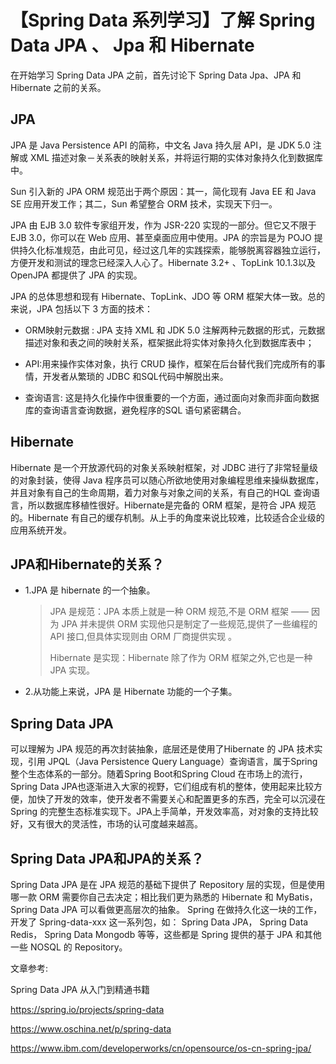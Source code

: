 # 【Spring Data 系列学习】了解 Spring Data JPA 、 Jpa 和 Hibernate 

在开始学习 Spring Data JPA 之前，首先讨论下 Spring Data Jpa、JPA 和 Hibernate 之前的关系。

## JPA

JPA 是 Java Persistence API  的简称，中文名 Java 持久层 API，是 JDK 5.0 注解或 XML 描述对象－关系表的映射关系，并将运行期的实体对象持久化到数据库中。

Sun 引入新的 JPA ORM 规范出于两个原因：其一，简化现有 Java EE 和 Java SE 应用开发工作；其二，Sun 希望整合 ORM 技术，实现天下归一。

JPA 由 EJB 3.0 软件专家组开发，作为 JSR-220 实现的一部分。但它又不限于 EJB 3.0，你可以在 Web 应用、甚至桌面应用中使用。JPA 的宗旨是为 POJO 提供持久化标准规范，由此可见，经过这几年的实践探索，能够脱离容器独立运行，方便开发和测试的理念已经深入人心了。Hibernate 3.2+ 、TopLink 10.1.3以及 OpenJPA 都提供了 JPA 的实现。

JPA 的总体思想和现有 Hibernate、TopLink、JDO 等 ORM 框架大体一致。总的来说，JPA 包括以下 3 方面的技术：

- ORM映射元数据 : JPA 支持 XML 和 JDK 5.0 注解两种元数据的形式，元数据描述对象和表之间的映射关系，框架据此将实体对象持久化到数据库表中；

- API:用来操作实体对象，执行 CRUD 操作，框架在后台替代我们完成所有的事情，开发者从繁琐的 JDBC 和SQL代码中解脱出来。

- 查询语言: 这是持久化操作中很重要的一个方面，通过面向对象而非面向数据库的查询语言查询数据，避免程序的SQL 语句紧密耦合。

## Hibernate 

Hibernate 是一个开放源代码的对象关系映射框架，对 JDBC 进行了非常轻量级的对象封装，使得 Java 程序员可以随心所欲地使用对象编程思维来操纵数据库，并且对象有自己的生命周期，着力对象与对象之间的关系，有自己的HQL 查询语言，所以数据库移植性很好。Hibernate是完备的 ORM 框架，是符合 JPA 规范的。Hibernate 有自己的缓存机制。从上手的角度来说比较难，比较适合企业级的应用系统开发。

## JPA和Hibernate的关系？

- 1.JPA 是 hibernate 的一个抽象。

  > JPA 是规范：JPA 本质上就是一种 ORM 规范,不是 ORM 框架 —— 因为 JPA 并未提供 ORM 实现他只是制定了一些规范,提供了一些编程的 API 接口,但具体实现则由 ORM 厂商提供实现 。
  >
  > Hibernate 是实现：Hibernate 除了作为 ORM 框架之外,它也是一种 JPA 实现。	

- 2.从功能上来说，JPA 是 Hibernate 功能的一个子集。

## Spring Data JPA 

可以理解为 JPA 规范的再次封装抽象，底层还是使用了Hibernate 的 JPA 技术实现，引用 JPQL（Java Persistence Query Language）查询语言，属于Spring整个生态体系的一部分。随着Spring Boot和Spring Cloud 在市场上的流行，Spring Data JPA也逐渐进入大家的视野，它们组成有机的整体，使用起来比较方便，加快了开发的效率，使开发者不需要关心和配置更多的东西，完全可以沉浸在Spring 的完整生态标准实现下。JPA上手简单，开发效率高，对对象的支持比较好，又有很大的灵活性，市场的认可度越来越高。

## Spring Data JPA和JPA的关系？ 

Spring Data JPA 是在 JPA 规范的基础下提供了 Repository 层的实现，但是使用哪一款 ORM 需要你自己去决定；相比我们更为熟悉的 Hibernate 和 MyBatis， Spring Data JPA 可以看做更高层次的抽象。 Spring 在做持久化这一块的工作，开发了 Spring-data-xxx 这一系列包，如： Spring Data JPA， Spring Data Redis， Spring Data Mongodb 等等，这些都是 Spring 提供的基于 JPA 和其他一些 NOSQL 的 Repository。

文章参考:

Spring Data JPA 从入门到精通书籍

https://spring.io/projects/spring-data

https://www.oschina.net/p/spring-data

https://www.ibm.com/developerworks/cn/opensource/os-cn-spring-jpa/






